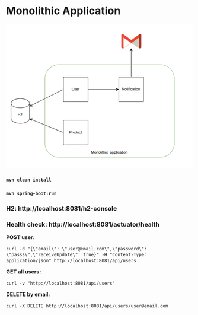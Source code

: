 # Monolithic Application

![img.png](img.png)

#### ```mvn clean install```
#### ```mvn spring-boot:run```


### H2: http://localhost:8081/h2-console 
### Health check: http://localhost:8081/actuator/health

**POST user:** 
```
curl -d "{\"email\": \"user@email.com\",\"password\": \"passs\",\"receiveUpdate\": true}" -H "Content-Type: application/json" http://localhost:8081/api/users
```

**GET all users:** 
```
curl -v "http://localhost:8081/api/users"
```

**DELETE by email:** 
```
curl -X DELETE http://localhost:8081/api/users/user@email.com	
```
